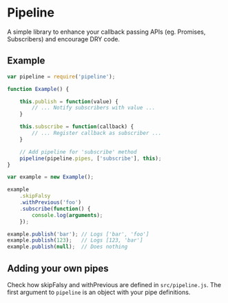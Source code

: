 # Pipeline

A simple library to enhance your callback passing APIs (eg. Promises,
Subscribers) and encourage DRY code.

## Example

```js
var pipeline = require('pipeline');

function Example() {

    this.publish = function(value) {
        // ... Notify subscribers with value ...
    }

    this.subscribe = function(callback) {
        // ... Register callback as subscriber ...
    }

    // Add pipeline for 'subscribe' method
    pipeline(pipeline.pipes, ['subscribe'], this);
}

var example = new Example();

example
    .skipFalsy
    .withPrevious('foo')
    .subscribe(function() {
        console.log(arguments);
    });

example.publish('bar'); // Logs ['bar', 'foo']
example.publish(123);   // Logs [123, 'bar']
example.publish(null);  // Does nothing
```

## Adding your own pipes

Check how skipFalsy and withPrevious are defined in `src/pipeline.js`. The
first argument to `pipeline` is an object with your pipe definitions.
